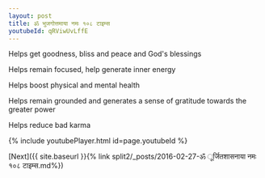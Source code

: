 ```yaml
---
layout: post
title: ॐ भुजगोत्तमाया नमः १०८ टाइम्स
youtubeId: qRViwUvLffE
---
```

 
 
Helps get goodness, bliss and peace and God's blessings
 
Helps remain focused, help generate inner energy 
 
Helps boost physical and mental health 
 
Helps remain grounded and generates a sense of gratitude towards the greater power 
 
Helps reduce bad karma
 
 
 
 


{% include youtubePlayer.html id=page.youtubeId %}
 
[Next]({{ site.baseurl }}{% link  split2/_posts/2016-02-27-ॐ ूर्जितशासनाया नमः १०८ टाइम्स.md%})
 

